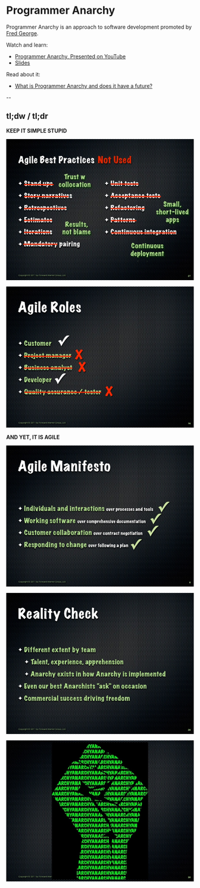 # Programmer Anarchy

Programmer Anarchy is an approach to software development promoted by [Fred George](https://twitter.com/fgeorge52).

Watch and learn:
  - [Programmer Anarchy, Presented on YouTube](https://www.youtube.com/watch?v=uk-CF7klLdA)
  - [Slides](http://www.slideshare.net/fredgeorge/programmer-anarchy-chinese)

Read about it:
  - [What is Programmer Anarchy and does it have a future?](http://martinjeeblog.com/2012/11/20/what-is-programmer-anarchy-and-does-it-have-a-future/)

--
## tl;dw / tl;dr

**KEEP IT SIMPLE STUPID**

![](images/agile-best-practices.jpg)

![](images/agile-roles.jpg)

**AND YET, IT IS AGILE**

![](images/agile-manifesto.jpg)

![](images/reality-check.jpg)

![](images/programmer-anarchy.jpg)
